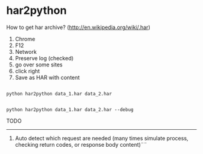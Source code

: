har2python
==========

How to get har archive? (http://en.wikipedia.org/wiki/.har)

<ol>
<li>Chrome </li>
<li>F12 </li>
<li>Network </li>
<li>Preserve log (checked)</li>
<li>go over some sites</li>
<li>click right </li>
<li>Save as HAR with content</li>
</ol>
<p>
<code>
python har2python data_1.har data_2.har
</code>
</p>
<p>
<code>
python har2python data_1.har data_2.har --debug
</code>
</p>

TODO
____
<ol>
<li>
Auto detect which request are needed (many times simulate process, checking return codes, or response body content)¨¨
</li>
</ol>
